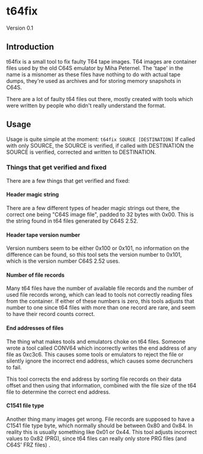 # t64fix

Version 0.1

## Introduction

t64fix is a small tool to fix faulty T64 tape images. T64 images are container
files used by the old C64S emulator by Miha Peternel. The 'tape' in the name is
a misnomer as these files have nothing to do with actual tape dumps, they're
used as archives and for storing memory snapshots in C64S.

There are a lot of faulty t64 files out there, mostly created with tools which
were written by people who didn't really understand the format.


## Usage

Usage is quite simple at the moment: `t64fix SOURCE [DESTINATION]`
If called with only SOURCE, the SOURCE is verified, if called with DESTINATION
the SOURCE is verified, corrected and written to DESTINATION.

### Things that get verified and fixed

There are a few things that get verified and fixed:

#### Header magic string

There are a few different types of header magic strings out there, the correct
one being "C64S image file", padded to 32 bytes with 0x00. This is the string
found in t64 files generated by C64S 2.52.

#### Header tape version number

Version numbers seem to be either 0x100 or 0x101, no information on the
difference can be found, so this tool sets the version number to 0x101, which
is the version number C64S 2.52 uses.

#### Number of file records

Many t64 files have the number of available file records and the number of
used file records wrong, which can lead to tools not correctly reading files
from the container. If either of these numbers is zero, this tools adjusts that
number to one since t64 files with more than one record are rare, and seem to
have their record counts correct.

#### End addresses of files

The thing what makes tools and emulators choke on t64 files. Someone wrote a tool
called CONV64 which incorrectly writes the end address of any file as 0xc3c6.
This causes some tools or emulators to reject the file or silently ignore the
incorrect end address, which causes some decrunchers to fail.

This tool corrects the end address by sorting file records on their data offset
and then using that information, combined with the file size of the t64 file
to determine the correct end address.

#### C1541 file type

Another thing many images get wrong. File records are supposed to have a C1541
file type byte, which normally should be between 0x80 and 0x84. In reality this
is usually something like 0x01 or 0x44. This tool adjusts incorrect values to
0x82 (PRG), since t64 files can really only store PRG files (and C64S' FRZ files)
.




